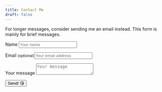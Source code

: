 ```yaml
---
title: Contact Me
draft: false
---
```

For longer messages, consider sending me an email instead. This form is mainly for brief messages.

<form name="contact" id="form" netlify>
  <section class="contact">
    <p>
      <label>Name <input type="text" name="name" placeholder="Your name" required /></label>
    </p>
    <p>
      <label>Email <small>(optional)</small><input type="email" name="email" placeholder="Your email address" /></label>
    </p>
    <p>
      <label>Your message <textarea type="text" name="message" required placeholder="Your message" /></textarea>
    </p>
  </section>
  <p>
    <button type="submit">Send! 😘</button>
  </p>
</form>